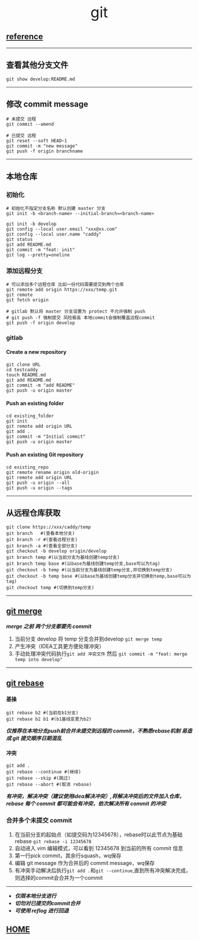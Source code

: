 <div style="text-align: center;font-size: 40px;">git</div>

## [reference](https://git-scm.com/docs/)

---

## 查看其他分支文件

```shell
git show develop:README.md
```
---

## 修改 commit message

```shell
# 未提交 远程
git commit --amend

# 已提交 远程
git reset --soft HEAD~1
git commit -m "new message"
git push -f origin branchname
```

---

## 本地仓库

### 初始化

```shell
# 初始化不指定分支名称 默认创建 master 分支
git init -b <branch-name> --initial-branch=<branch-name>

git init -b develop
git config --local user.email "xxx@xx.com"
git config --local user.name "caddy"
git status
git add README.md
git commit -m "feat: init"
git log --pretty=oneline
```

### 添加远程分支

```shell
# 可以添加多个远程仓库 比如一份代码需要提交到两个仓库
git remote add origin https://xxx/temp.git
git remote
git fetch origin

# gitlab 默认将 master 分支设置为 protect 不允许强制 push
# git push -f 强制提交 风险极高 本地commit会强制覆盖远程commit
git push -f origin develop
```

### gitlab

#### Create a new repository

```shell
git clone URL
cd testcaddy
touch README.md
git add README.md
git commit -m "add README"
git push -u origin master
```

#### Push an existing folder

```shell
cd existing_folder
git init
git remote add origin URL
git add .
git commit -m "Initial commit"
git push -u origin master
```

#### Push an existing Git repository

```shell
cd existing_repo
git remote rename origin old-origin
git remote add origin URL
git push -u origin --all
git push -u origin --tags
```

---

## 从远程仓库获取

```shell
git clone https://xxx/caddy/temp
git branch   #(查看本地分支)
git branch -r #(查看远程分支)
git branch -a #(查看全部分支)
git checkout -b develop origin/develop
git branch temp #(以当前分支为基线创建temp分支)
git branch temp base #(以base为基线创建temp分支,base可以为tag)
git checkout -b temp #(以当前分支为基线创建temp分支,并切换到temp分支)
git checkout -b temp base #(以base为基线创建temp分支并切换到temp,base可以为tag)
git checkout temp #(切换到temp分支)
```

---

## [git merge](https://git-scm.com/docs/git-merge)

***merge 之前 两个分支都要先 commit***

1. 当前分支 develop 将 temp 分支合并到develop `git merge temp`
2. 产生冲突（IDEA工具更方便处理冲突）
3. 手动处理冲突代码执行`git add 冲突文件` 然后 `git commit -m "feat: merge temp into develop"`

---

## [git rebase](https://git-scm.com/docs/git-rebase)

#### 基操

```shell
git rebase b2 #(当前在b1分支)
git rebase b2 b1 #(b1基线变更为b2)
```

***仅推荐在本地分支push前合并未提交到远程的 commit，不熟悉rebase机制 易造成 git 提交顺序日期混乱***

#### 冲突

```shell
git add .
git rebase --continue #(继续)
git rebase --skip #(跳过)
git rebase --abort #(取消 rebase)
```

***有冲突，解决冲突（建议使用idea解决冲突）,将解决冲突后的文件加入仓库，rebase 每个 commit 都可能会有冲突，依次解决所有 commit 的冲突***

### 合并多个未提交 commit

1. 在当前分支的起始点（如提交码为12345678），rebase时以此节点为基础 rebase `git rebase -i 12345678`
2. 自动进入 vim 编辑模式，可以看到 12345678 到当前的所有 commit 信息
3. 第一行pick commit，其余行squash，wq保存
4. 编辑 git message 作为合并后的 commit message，wq保存
5. 有冲突手动解决后执行`git add .`和`git --continue`,直到所有冲突解决完成，则选择的commit会合并为一个commit

***

- ***仅限本地分支进行***
- ***切勿对已提交的commit合并***
- ***可使用 reflog 进行回退***


## [HOME](../index.md)